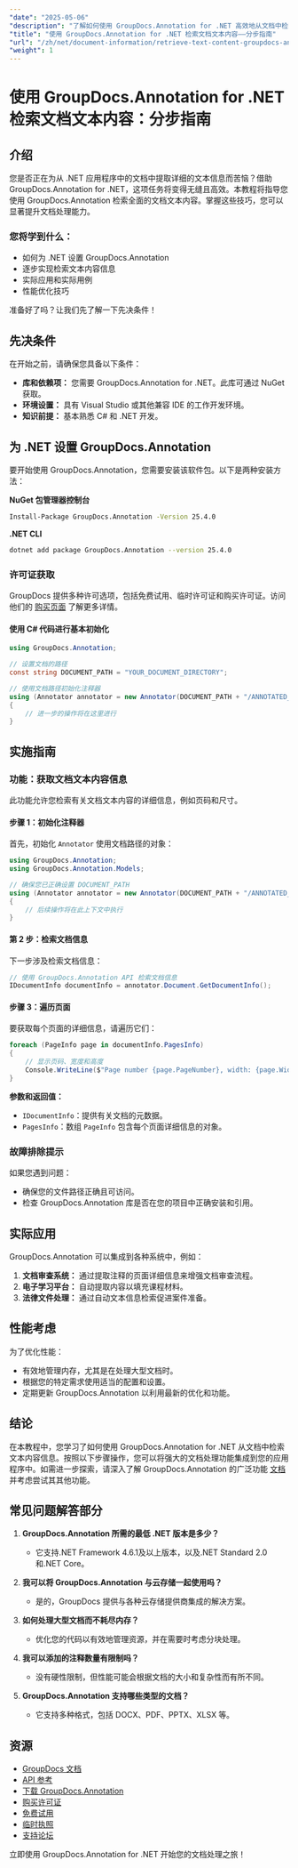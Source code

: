 ```yaml
---
"date": "2025-05-06"
"description": "了解如何使用 GroupDocs.Annotation for .NET 高效地从文档中检索文本内容。遵循本分步指南，提升您的文档处理能力。"
"title": "使用 GroupDocs.Annotation for .NET 检索文档文本内容——分步指南"
"url": "/zh/net/document-information/retrieve-text-content-groupdocs-annotation-net/"
"weight": 1
---
```


# 使用 GroupDocs.Annotation for .NET 检索文档文本内容：分步指南

## 介绍

您是否正在为从 .NET 应用程序中的文档中提取详细的文本信息而苦恼？借助 GroupDocs.Annotation for .NET，这项任务将变得无缝且高效。本教程将指导您使用 GroupDocs.Annotation 检索全面的文档文本内容。掌握这些技巧，您可以显著提升文档处理能力。

### 您将学到什么：
- 如何为 .NET 设置 GroupDocs.Annotation
- 逐步实现检索文本内容信息
- 实际应用和实际用例
- 性能优化技巧

准备好了吗？让我们先了解一下先决条件！

## 先决条件

在开始之前，请确保您具备以下条件：

- **库和依赖项：** 您需要 GroupDocs.Annotation for .NET。此库可通过 NuGet 获取。
- **环境设置：** 具有 Visual Studio 或其他兼容 IDE 的工作开发环境。
- **知识前提：** 基本熟悉 C# 和 .NET 开发。

## 为 .NET 设置 GroupDocs.Annotation

要开始使用 GroupDocs.Annotation，您需要安装该软件包。以下是两种安装方法：

**NuGet 包管理器控制台**
```bash
Install-Package GroupDocs.Annotation -Version 25.4.0
```

**.NET CLI**
```bash
dotnet add package GroupDocs.Annotation --version 25.4.0
```

### 许可证获取

GroupDocs 提供多种许可选项，包括免费试用、临时许可证和购买许可证。访问他们的 [购买页面](https://purchase.groupdocs.com/buy) 了解更多详情。

#### 使用 C# 代码进行基本初始化

```csharp
using GroupDocs.Annotation;

// 设置文档的路径
const string DOCUMENT_PATH = "YOUR_DOCUMENT_DIRECTORY";

// 使用文档路径初始化注释器
using (Annotator annotator = new Annotator(DOCUMENT_PATH + "/ANNOTATED_DOCX"))
{
    // 进一步的操作将在这里进行
}
```

## 实施指南

### 功能：获取文档文本内容信息

此功能允许您检索有关文档文本内容的详细信息，例如页码和尺寸。

#### 步骤 1：初始化注释器

首先，初始化 `Annotator` 使用文档路径的对象：

```csharp
using GroupDocs.Annotation;
using GroupDocs.Annotation.Models;

// 确保您已正确设置 DOCUMENT_PATH
using (Annotator annotator = new Annotator(DOCUMENT_PATH + "/ANNOTATED_DOCX"))
{
    // 后续操作将在此上下文中执行
}
```

#### 第 2 步：检索文档信息

下一步涉及检索文档信息：

```csharp
// 使用 GroupDocs.Annotation API 检索文档信息
IDocumentInfo documentInfo = annotator.Document.GetDocumentInfo();
```

#### 步骤 3：遍历页面

要获取每个页面的详细信息，请遍历它们：

```csharp
foreach (PageInfo page in documentInfo.PagesInfo)
{
    // 显示页码、宽度和高度
    Console.WriteLine($"Page number {page.PageNumber}, width: {page.Width} and height: {page.Height}");
}
```

**参数和返回值：**
- `IDocumentInfo`：提供有关文档的元数据。
- `PagesInfo`：数组 `PageInfo` 包含每个页面详细信息的对象。

### 故障排除提示

如果您遇到问题：
- 确保您的文件路径正确且可访问。
- 检查 GroupDocs.Annotation 库是否在您的项目中正确安装和引用。

## 实际应用

GroupDocs.Annotation 可以集成到各种系统中，例如：
1. **文档审查系统：** 通过提取注释的页面详细信息来增强文档审查流程。
2. **电子学习平台：** 自动提取内容以填充课程材料。
3. **法律文件处理：** 通过自动文本信息检索促进案件准备。

## 性能考虑

为了优化性能：
- 有效地管理内存，尤其是在处理大型文档时。
- 根据您的特定需求使用适当的配置和设置。
- 定期更新 GroupDocs.Annotation 以利用最新的优化和功能。

## 结论

在本教程中，您学习了如何使用 GroupDocs.Annotation for .NET 从文档中检索文本内容信息。按照以下步骤操作，您可以将强大的文档处理功能集成到您的应用程序中。如需进一步探索，请深入了解 GroupDocs.Annotation 的广泛功能 [文档](https://docs.groupdocs.com/annotation/net/) 并考虑尝试其其他功能。

## 常见问题解答部分

1. **GroupDocs.Annotation 所需的最低 .NET 版本是多少？**
   - 它支持.NET Framework 4.6.1及以上版本，以及.NET Standard 2.0和.NET Core。

2. **我可以将 GroupDocs.Annotation 与云存储一起使用吗？**
   - 是的，GroupDocs 提供与各种云存储提供商集成的解决方案。

3. **如何处理大型文档而不耗尽内存？**
   - 优化您的代码以有效地管理资源，并在需要时考虑分块处理。

4. **我可以添加的注释数量有限制吗？**
   - 没有硬性限制，但性能可能会根据文档的大小和复杂性而有所不同。

5. **GroupDocs.Annotation 支持哪些类型的文档？**
   - 它支持多种格式，包括 DOCX、PDF、PPTX、XLSX 等。

## 资源
- [GroupDocs 文档](https://docs.groupdocs.com/annotation/net/)
- [API 参考](https://reference.groupdocs.com/annotation/net/)
- [下载 GroupDocs.Annotation](https://releases.groupdocs.com/annotation/net/)
- [购买许可证](https://purchase.groupdocs.com/buy)
- [免费试用](https://releases.groupdocs.com/annotation/net/)
- [临时执照](https://purchase.groupdocs.com/temporary-license/)
- [支持论坛](https://forum.groupdocs.com/c/annotation/) 

立即使用 GroupDocs.Annotation for .NET 开始您的文档处理之旅！